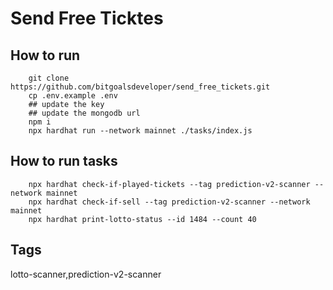 # Send Free Ticktes

## How to run
```
    git clone https://github.com/bitgoalsdeveloper/send_free_tickets.git
    cp .env.example .env
    ## update the key
    ## update the mongodb url
    npm i
    npx hardhat run --network mainnet ./tasks/index.js

```
## How to run tasks
```
    npx hardhat check-if-played-tickets --tag prediction-v2-scanner --network mainnet
    npx hardhat check-if-sell --tag prediction-v2-scanner --network mainnet
    npx hardhat print-lotto-status --id 1484 --count 40
```

## Tags
lotto-scanner,prediction-v2-scanner
